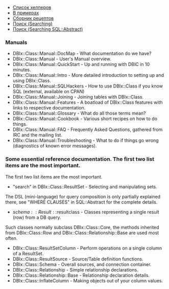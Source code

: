 * [Список хелперов](https://metacpan.org/release/DBIx-Class-Helpers)
* [В примерах](http://pragmaticperl.com/issues/06/pragmaticperl-06-dbixclass-%D0%B2-%D0%BF%D1%80%D0%B8%D0%BC%D0%B5%D1%80%D0%B0%D1%85.html)
* [Сборник рецептов](http://pragmaticperl.com/issues/22/pragmaticperl-22-dbixclass.-%D1%81%D0%B1%D0%BE%D1%80%D0%BD%D0%B8%D0%BA-%D1%80%D0%B5%D1%86%D0%B5%D0%BF%D1%82%D0%BE%D0%B2.html)
* [Поиск (Searching)](https://metacpan.org/pod/distribution/DBIx-Class/lib/DBIx/Class/Manual/Cookbook.pod#SEARCHING)
* [Поиск (Searching SQL::Abstract)](https://metacpan.org/pod/SQL::Abstract#WHERE-CLAUSES)




### Manuals

* DBIx::Class::Manual::DocMap - What documentation do we have?
* DBIx::Class::Manual - User's Manual overview.
* DBIx::Class::Manual::QuickStart - Up and running with DBIC in 10 minutes.
* DBIx::Class::Manual::Intro - More detailed introduction to setting up and using DBIx::Class.
* DBIx::Class::Manual::SQLHackers - How to use DBIx::Class if you know SQL (external, available on CPAN)
* DBIx::Class::Manual::Joining - Joining tables with DBIx::Class.
* DBIx::Class::Manual::Features - A boatload of DBIx::Class features with links to respective documentation.
* DBIx::Class::Manual::Glossary - What do all those terms mean?
* DBIx::Class::Manual::Cookbook - Various short recipes on how to do things.
* DBIx::Class::Manual::FAQ - Frequently Asked Questions, gathered from IRC and the mailing list.
* DBIx::Class::Manual::Troubleshooting - What to do if things go wrong (diagnostics of known error messages).

### Some essential reference documentation. The first two list items are the most important.

The first two list items are the most important.

* "search" in DBIx::Class::ResultSet - Selecting and manipulating sets.

The DSL (mini-language) for query composition is only partially explained there, see "WHERE CLAUSES" in SQL::Abstract for the complete details.

* $schema::Result::$resultclass - Classes representing a single result (row) from a DB query.

Such classes normally subclass DBIx::Class::Core, the methods inherited from DBIx::Class::Row and DBIx::Class::Relationship::Base are used most often.

* DBIx::Class::ResultSetColumn - Perform operations on a single column of a ResultSet.
* DBIx::Class::ResultSource - Source/Table definition functions.
* DBIx::Class::Schema - Overall sources, and connection container.
* DBIx::Class::Relationship - Simple relationship declarations.
* DBIx::Class::Relationship::Base - Relationship declaration details.
* DBIx::Class::InflateColumn - Making objects out of your column values.
